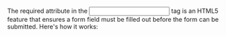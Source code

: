 The required attribute in the <input> tag is an HTML5 feature that ensures a form field must be filled out before the form can be submitted. Here's how it works:
